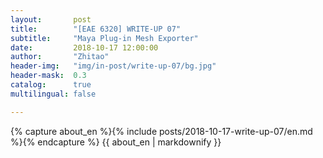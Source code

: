 ```yaml
---
layout:       post
title:        "[EAE 6320] WRITE-UP 07"
subtitle:     "Maya Plug-in Mesh Exporter"
date:         2018-10-17 12:00:00
author:       "Zhitao"
header-img:   "img/in-post/write-up-07/bg.jpg"
header-mask:  0.3
catalog:      true
multilingual: false

---
```


<!-- Chinese Version -->
<!-- <div class="zh post-container">
    {% capture about_zh %}{% include posts/2018-08-29-write-up-01/zh.md %}{% endcapture %}
    {{ about_zh | markdownify }}
</div> -->

<!-- English Version -->
<div class="en post-container">
    {% capture about_en %}{% include posts/2018-10-17-write-up-07/en.md %}{% endcapture %}
    {{ about_en | markdownify }}
</div>
